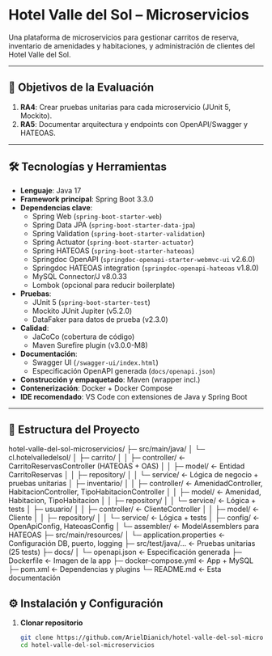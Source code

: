 # Hotel Valle del Sol – Microservicios

Una plataforma de microservicios para gestionar carritos de reserva, inventario de amenidades y habitaciones, y administración de clientes del Hotel Valle del Sol.

---

## 📌 Objetivos de la Evaluación

1. **RA4**: Crear pruebas unitarias para cada microservicio (JUnit 5, Mockito).  
2. **RA5**: Documentar arquitectura y endpoints con OpenAPI/Swagger y HATEOAS.

---

## 🛠️ Tecnologías y Herramientas

- **Lenguaje**: Java 17  
- **Framework principal**: Spring Boot 3.3.0  
- **Dependencias clave**:  
  - Spring Web (`spring-boot-starter-web`)  
  - Spring Data JPA (`spring-boot-starter-data-jpa`)  
  - Spring Validation (`spring-boot-starter-validation`)  
  - Spring Actuator (`spring-boot-starter-actuator`)  
  - Spring HATEOAS (`spring-boot-starter-hateoas`)  
  - Springdoc OpenAPI (`springdoc-openapi-starter-webmvc-ui` v2.6.0)  
  - Springdoc HATEOAS integration (`springdoc-openapi-hateoas` v1.8.0)  
  - MySQL Connector/J v8.0.33  
  - Lombok (opcional para reducir boilerplate)  
- **Pruebas**:  
  - JUnit 5 (`spring-boot-starter-test`)  
  - Mockito JUnit Jupiter (v5.2.0)  
  - DataFaker para datos de prueba (v2.3.0)  
- **Calidad**:  
  - JaCoCo (cobertura de código)  
  - Maven Surefire plugin (v3.0.0-M8)  
- **Documentación**:  
  - Swagger UI (`/swagger-ui/index.html`)  
  - Especificación OpenAPI generada (`docs/openapi.json`)  
- **Construcción y empaquetado**: Maven (wrapper incl.)  
- **Contenerización**: Docker + Docker Compose  
- **IDE recomendado**: VS Code con extensiones de Java y Spring Boot  

---

## 📂 Estructura del Proyecto

hotel-valle-del-sol-microservicios/
├─ src/main/java/
│ └─ cl.hotelvalledelsol/
│ ├─ carrito/
│ │ ├─ controller/ ← CarritoReservasController (HATEOAS + OAS)
│ │ ├─ model/ ← Entidad CarritoReservas
│ │ ├─ repository/
│ │ └─ service/ ← Lógica de negocio + pruebas unitarias
│ ├─ inventario/
│ │ ├─ controller/ ← AmenidadController, HabitacionController, TipoHabitacionController
│ │ ├─ model/ ← Amenidad, Habitacion, TipoHabitacion
│ │ ├─ repository/
│ │ └─ service/ ← Lógica + tests
│ ├─ usuario/
│ │ ├─ controller/ ← ClienteController
│ │ ├─ model/ ← Cliente
│ │ ├─ repository/
│ │ └─ service/ ← Lógica + tests
│ ├─ config/ ← OpenApiConfig, HateoasConfig
│ └─ assembler/ ← ModelAssemblers para HATEOAS
├─ src/main/resources/
│ └─ application.properties ← Configuración DB, puerto, logging
├─ src/test/java/… ← Pruebas unitarias (25 tests)
├─ docs/
│ └─ openapi.json ← Especificación generada
├─ Dockerfile ← Imagen de la app
├─ docker-compose.yml ← App + MySQL
├─ pom.xml ← Dependencias y plugins
└─ README.md ← Esta documentación

## ⚙️ Instalación y Configuración

1. **Clonar repositorio**  
   ```bash
   git clone https://github.com/ArielDianich/hotel-valle-del-sol-microservicios.git
   cd hotel-valle-del-sol-microservicios


